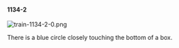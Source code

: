 #### 1134-2
![train-1134-2-0.png](https://github.com/lil-lab/nlvr/raw/master/nlvr/train/images/78/train-1134-2-0.png "train-1134-2-0.png")

There is a blue circle closely touching the bottom of a box.